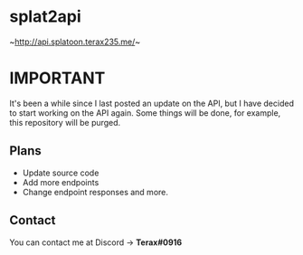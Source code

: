 # splat2api

~http://api.splatoon.terax235.me/~

# IMPORTANT
It's been a while since I last posted an update on the API, but I have decided to start working on the API again. Some things will be done, for example, this repository will be purged.

## Plans
- Update source code
- Add more endpoints
- Change endpoint responses
and more.

## Contact
You can contact me at Discord -> **Terax#0916**
